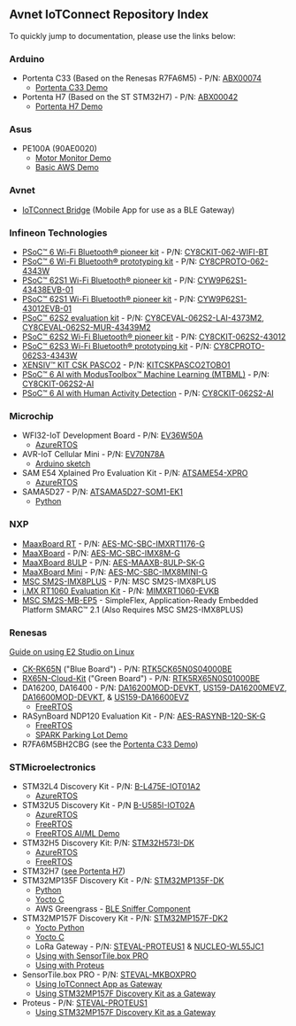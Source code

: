## Avnet IoTConnect Repository Index
To quickly jump to documentation, please use the links below:

### Arduino
* Portenta C33 (Based on the Renesas R7FA6M5) - P/N:  [ABX00074](https://www.newark.com/arduino/abx00074/portenta-c33-som-32bit-arm-cortex/dp/77AK2285) 
	* [Portenta C33 Demo](https://github.com/avnet-iotconnect/iotc-arduino-pro-portenta-c33-demo)
* Portenta H7 (Based on the ST STM32H7) - P/N:  [ABX00042](https://www.newark.com/arduino/abx00042/portenta-h7-dev-brd-cortex-m4f/dp/67AH8877)
	* [Portenta H7 Demo](https://github.com/avnet-iotconnect/iotc-arduino-pro-portenta-h7-demo)

### Asus
* PE100A (90AE0020)
	* [Motor Monitor Demo](https://github.com/avnet-iotconnect/iotc-python-examples/tree/main/PE100A_Motor_Monitor_Demo)
	* [Basic AWS Demo](https://github.com/avnet-iotconnect/iotc-python-examples/tree/main/PE100A_Basic_AWS_Demo)

### Avnet
* [IoTConnect Bridge](https://github.com/avnet-iotconnect/iotc-gateway-mobile-app) (Mobile App for use as a BLE Gateway)

### Infineon Technologies
* [PSoC&trade; 6 Wi-Fi Bluetooth&reg; pioneer kit](https://github.com/avnet-iotconnect/iotc-modustoolbox-example) - P/N: [CY8CKIT-062-WIFI-BT](https://www.avnet.com/shop/us/products/infineon/cy8ckit-062-wifi-bt-3074457345644457811)
* [PSoC&trade; 6 Wi-Fi Bluetooth&reg; prototyping kit](https://github.com/avnet-iotconnect/iotc-modustoolbox-example) - P/N: [CY8CPROTO-062-4343W](https://www.infineon.com/cms/en/product/evaluation-boards/cy8cproto-062-4343w/)
* [PSoC&trade; 62S1 Wi-Fi Bluetooth&reg; pioneer kit](https://github.com/avnet-iotconnect/iotc-modustoolbox-example) - P/N: [CYW9P62S1-43438EVB-01](https://www.infineon.com/cms/en/product/evaluation-boards/cyw9p62s1-43438evb-01/)
* [PSoC&trade; 62S1 Wi-Fi Bluetooth&reg; pioneer kit](https://github.com/avnet-iotconnect/iotc-modustoolbox-example) - P/N: [CYW9P62S1-43012EVB-01](https://www.infineon.com/cms/en/product/evaluation-boards/cyw9p62s1-43012evb-01/)
* [PSoC&trade; 62S2 evaluation kit](https://github.com/avnet-iotconnect/iotc-modustoolbox-example) - P/N: [CY8CEVAL-062S2-LAI-4373M2](https://www.infineon.com/cms/en/product/evaluation-boards/cy8ceval-062s2/), [CY8CEVAL-062S2-MUR-43439M2](https://www.infineon.com/cms/en/product/evaluation-boards/cy8ceval-062s2/)
* [PSoC&trade; 62S2 Wi-Fi Bluetooth&reg; pioneer kit](https://github.com/avnet-iotconnect/iotc-modustoolbox-example) - P/N: [CY8CKIT-062S2-43012](https://www.infineon.com/cms/en/product/evaluation-boards/cy8ckit-062s2-43012/)
* [PSoC&trade; 62S3 Wi-Fi Bluetooth&reg; prototyping kit](https://github.com/avnet-iotconnect/iotc-modustoolbox-example) - P/N: [CY8CPROTO-062S3-4343W](https://www.infineon.com/cms/en/product/evaluation-boards/cy8cproto-062s3-4343w/)
* [XENSIV™ KIT CSK PASCO2](https://github.com/avnet-iotconnect/iotc-modustoolbox-xensiv-example) - P/N: [KITCSKPASCO2TOBO1](https://www.avnet.com/shop/us/products/infineon/kitcskpasco2tobo1-3074457345649343226)
* [PSoC™ 6 AI with ModusToolbox™ Machine Learning (MTBML)](https://github.com/avnet-iotconnect/avnet-iotc-mtb-ai-baby-monitor) - P/N: [CY8CKIT-062S2-AI](https://www.infineon.com/cms/en/product/evaluation-boards/cy8ckit-062s2-ai/)
* [PSoC™ 6 AI with Human Activity Detection](https://github.com/avnet-iotconnect/avnet-iotc-mtb-ai-imu-example) - P/N: [CY8CKIT-062S2-AI](https://www.infineon.com/cms/en/product/evaluation-boards/cy8ckit-062s2-ai/)

### Microchip  
* WFI32-IoT Development Board - P/N: [EV36W50A](https://www.avnet.com/shop/us/products/microchip/ev36w50a-3074457345653415285)  
	* [AzureRTOS](https://github.com/avnet-iotconnect/iotc-azurertos-sdk/tree/main/samples/wfi32iot)
* AVR-IoT Cellular Mini - P/N: [EV70N78A](https://www.avnet.com/shop/us/products/microchip/ev70n78a-3074457345652818957)
	* [Arduino sketch](https://github.com/avnet-iotconnect/iotc-arduino-mchp-avr-sdk)
* SAM E54 Xplained Pro Evaluation Kit - P/N: [ATSAME54-XPRO](https://www.avnet.com/shop/us/products/microchip/atsame54-xpro-3074457345632695712)
  * [AzureRTOS](https://github.com/avnet-iotconnect/iotc-azurertos-sdk/tree/main/samples/same54xpro)
 * SAMA5D27 - P/N:  [ATSAMA5D27-SOM1-EK1](https://www.newark.com/microchip/atsama5d27-som1-ek1/eval-board-32bit-mpu-arm-cortex/dp/44AC2213)
	 * [Python](https://github.com/avnet-iotconnect/iotc-python-examples/tree/main/SAMA5D27_Basic_Demo)

### NXP  
* [MaaxBoard RT](https://github.com/avnet-iotconnect/iotc-azurertos-sdk/tree/main/samples/maaxboardrt) - P/N: [AES-MC-SBC-IMXRT1176-G](https://www.avnet.com/shop/us/products/avnet-engineering-services/aes-mc-sbc-imxrt1176-g-3074457345644679188)
* [MaaXBoard](https://github.com/avnet-iotconnect/iotc-yocto-python-sdk/blob/hardknott/board_specific_readmes/maaxboard.md) - P/N: [AES-MC-SBC-IMX8M-G](https://www.avnet.com/shop/us/products/avnet-engineering-services/aes-mc-sbc-imx8m-g-3074457345642080716)
* [MaaXBoard 8ULP](https://github.com/avnet-iotconnect/iotc-yocto-python-sdk/blob/hardknott/board_specific_readmes/maaxboard.md) - P/N: [AES-MAAXB-8ULP-SK-G](https://www.avnet.com/shop/us/products/avnet-engineering-services/aes-maaxb-8ulp-sk-g-3074457345648110677)
* [MaaXBoard Mini](https://github.com/avnet-iotconnect/iotc-yocto-python-sdk/blob/hardknott/board_specific_readmes/maaxboard.md) - P/N: [AES-MC-SBC-IMX8MINI-G](https://www.avnet.com/shop/us/products/avnet-engineering-services/aes-mc-sbc-imx8mini-g-3074457345643866383)
* [MSC SM2S-IMX8PLUS](https://github.com/avnet-iotconnect/iotc-yocto-python-sdk/blob/hardknott/board_specific_readmes/sm2s-imx8mp.md) - P/N: MSC SM2S-IMX8PLUS
* [i.MX RT1060 Evaluation Kit](https://github.com/avnet-iotconnect/iotc-azurertos-sdk/tree/main/samples/mimxrt1060) - P/N: [MIMXRT1060-EVKB](https://www.avnet.com/shop/us/products/nxp/mimxrt1060-evkb-3074457345646220163)
* [MSC SM2S-MB-EP5](https://github.com/avnet-embedded/simplecore-iotconnect) - SimpleFlex, Application-Ready Embedded Platform SMARC™ 2.1 (Also Requires MSC SM2S-IMX8PLUS)

### Renesas  
[Guide on using E2 Studio on Linux](documentation/e2studio/e2studio_linux_guide.md)
* [CK-RK65N](https://github.com/avnet-iotconnect/iotc-azurertos-sdk/tree/main/samples/ck-rx65n) ("Blue Board") - P/N: [RTK5CK65N0S04000BE](https://www.avnet.com/shop/us/products/renesas-electronics/rtk5ck65n0s04000be-3074457345648945765)
* [RX65N-Cloud-Kit](https://github.com/avnet-iotconnect/iotc-azurertos-sdk/tree/main/samples/rx65ncloudkit) ("Green Board") - P/N: [RTK5RX65N0S01000BE](https://www.avnet.com/shop/us/products/renesas-electronics/rtk5rx65n0s01000be-3074457345641711168)
* DA16200, DA16400 - P/N: [DA16200MOD-DEVKT](https://www.newark.com/dialog-semiconductor/da16200mod-devkt/dev-kit-wifi-battery-powered-iot/dp/82AH4520), [US159-DA16200MEVZ](https://www.newark.com/renesas/us159-da16200mevz/evaluation-board-arm-cortex-m4f/dp/51AK1965), [DA16600MOD-DEVKT](https://www.newark.com/dialog-semiconductor/da16600mod-devkt/analog-development-kits-rohs-compliant/dp/37AJ8937), & [US159-DA16600EVZ](https://www.newark.com/renesas/us159-da16600evz/evaluation-board-arm-cortex-m0/dp/51AK1966)
	* [FreeRTOS](https://github.com/avnet-iotconnect/iotc-dialog-da16k-sdk/tree/main)
* RASynBoard NDP120 Evaluation Kit - P/N: [AES-RASYNB-120-SK-G](https://www.avnet.com/wps/portal/us/products/avnet-boards/avnet-board-families/rasynboard)
	* [FreeRTOS](https://github.com/Avnet/RASynBoard-Out-of-Box-Demo/blob/rasynboard_v2_tiny/docs/IoTConnect.md)
 	* [SPARK Parking Lot Demo](https://github.com/Avnet/SPARK) 
* R7FA6M5BH2CBG (see the [Portenta C33 Demo](https://github.com/avnet-iotconnect/iotc-arduino-pro-portenta-c33-demo))  

### STMicroelectronics
* STM32L4 Discovery Kit - P/N: [B-L475E-IOT01A2](https://www.avnet.com/shop/us/products/stmicroelectronics/b-l475e-iot01a2-3074457345646183681)
  *  [AzureRTOS](https://github.com/avnet-iotconnect/iotc-azurertos-sdk/tree/main/samples/stm32l4)
* STM32U5 Discovery Kit - P/N [B-U585I-IOT02A](https://www.avnet.com/shop/us/products/stmicroelectronics/b-u585i-iot02a-3074457345647217745)
  * [AzureRTOS](https://github.com/avnet-iotconnect/iotc-azurertos-stm32-u5)
  * [FreeRTOS](https://github.com/avnet-iotconnect/iotc-freertos-stm32-u5)
  * [FreeRTOS AI/ML Demo](https://github.com/avnet-iotconnect/iotc-freertos-stm32-u5-ml-demo)
* STM32H5 Discovery Kit:  P/N: [STM32H573I-DK](https://www.newark.com/pt-BR/stmicroelectronics/stm32h573i-dk/discovery-kit-32bit-arm-cortex/dp/78AK8713)
  * [AzureRTOS](https://github.com/avnet-iotconnect/iotc-azurertos-stm32-h5)
  * [FreeRTOS](https://github.com/avnet-iotconnect/iotc-freertos-stm32-h5)
* STM32H7 ([see Portenta H7](https://github.com/avnet-iotconnect/iotc-arduino-pro-portenta-h7-demo))
* STM32MP135F Discovery Kit - P/N: [STM32MP135F-DK](https://www.avnet.com/shop/us/products/stmicroelectronics/stm32mp135f-dk-3074457345651659229)
  * [Python](https://github.com/avnet-iotconnect/iotc-pov-engineering/tree/main/STM32MP135F-DK2_Demo)
  * [Yocto C](https://github.com/avnet-iotconnect/iotc-yocto-c-sdk/blob/kirkstone/board_specific_readmes/stm32mpu135.md)
  * AWS Greengrass - [BLE Sniffer Component](https://github.com/akarnil/ble_sniffer_component)
* STM32MP157F Discovery Kit - P/N: [STM32MP157F-DK2](https://www.newark.com/stmicroelectronics/stm32mp157f-dk2/discovery-kit-arm-cortex-a7-cortex/dp/14AJ2731)
  * [Yocto Python](https://github.com/avnet-iotconnect/iotc-yocto-python-sdk/blob/kirkstone/board_specific_readmes/stm32mp157/stm32mp157.md)
  * [Yocto C](https://github.com/avnet-iotconnect/meta-iotconnect-docs/blob/main/Build/STM32MP157/README.md)
  * LoRa Gateway - P/N: [STEVAL-PROTEUS1](https://www.newark.com/stmicroelectronics/steval-astra1b/refr-design-board-arm-cortex-m0/dp/33AK9318) & [NUCLEO-WL55JC1](https://www.newark.com/stmicroelectronics/nucleo-wl55jc1/dev-board-32bit-arm-cortex-m0/dp/14AJ2473)
  * [Using with SensorTile.box PRO](https://github.com/avnet-iotconnect/iotc-python-examples/tree/main/MKBOXPRO_MP157F_Demo)
  * [Using with Proteus](https://github.com/avnet-iotconnect/iotc-python-examples/tree/main/PROTEUS_MP157F_Demo)
* SensorTile.box PRO - P/N: [STEVAL-MKBOXPRO](https://www.newark.com/stmicroelectronics/steval-mkboxpro/sensortile-box-pro-dev-kit-iot/dp/77AK2834)
  * [Using IoTConnect App as Gateway](https://github.com/avnet-iotconnect/iotc-gateway-mobile-app)
  * [Using STM32MP157F Discovery Kit as a Gateway](https://github.com/avnet-iotconnect/iotc-python-examples/tree/main/MKBOXPRO_MP157F_Demo)
* Proteus - P/N: [STEVAL-PROTEUS1](https://www.newark.com/stmicroelectronics/steval-proteus1/evaluation-kit-industrial-sensor/dp/47AK6939)
  * [Using STM32MP157F Discovery Kit as a Gateway](https://github.com/avnet-iotconnect/iotc-python-examples/tree/main/PROTEUS_MP157F_Demo)
